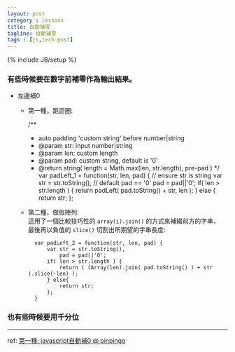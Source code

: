 ```yaml
---
layout: post
category : lessons
title: 自動補零
tagline: 自動補零
tags : [js,tech-post]
---
```

{% include JB/setup %}

### 有些時候要在數字前補零作為輸出結果。

+ 左邊補0
    + 第一種，跑迴圈:

        /**
         * auto padding 'custom string' before number|string
         * @param  str: input number|string
         * @param  len: custom length
         * @param  pad: custom string, default is '0'
         * @return string( length = Math.max(len, str.length), pre-pad )
         */
        var padLeft_1 = function(str, len, pad) {
                // ensure str is string
            var str = str.toString(),
                // default pad == '0'
                pad = pad||'0';
            if( len > str.length ) {
                return padLeft( pad.toString() + str, len );
            } else {
                return str;
            };

    + 第二種，做假陣列:  
      這用了一個比較技巧性的 `array(i).join()` 的方式來補綴前方的字串，  
      最後再以負值的 `slice()` 切割出所期望的字串長度:

            var padLeft_2 = function(str, len, pad) {
                var str = str.toString(),
                    pad = pad||'0';
                if( len > str.length ) {
                    return ( (Array(len).join( pad.toString() ) + str ).slice(-len) );
                } else{
                    return str;
                };
            }

### 也有些時候要用千分位

---

ref: [第一種: javascript自動補0 @ pinpingo](http://www.dotblogs.com.tw/pinpingo/archive/2011/07/26/32140.aspx)
